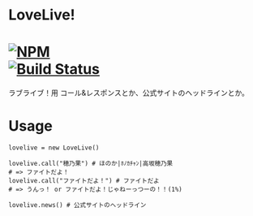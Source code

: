 # LoveLive!

[![NPM](https://nodei.co/npm/node-lovelive.png)](https://nodei.co/npm/node-lovelive/)  
[![Build Status](https://travis-ci.org/ota42y/node-lovelive.svg)](https://travis-ci.org/ota42y/node-lovelive)
==========

ラブライブ！用
コール&レスポンスとか、公式サイトのヘッドラインとか。

# Usage
```
lovelive = new LoveLive()

lovelive.call("穂乃果") # ほのか|ﾎﾉｶﾁｬﾝ|高坂穂乃果
# => ファイトだよ！
lovelive.call("ファイトだよ！") # ファイトだよ
# => うんっ！ or ファイトだよ！じゃねーっつーの！！(1%)

lovelive.news() # 公式サイトのヘッドライン
```
